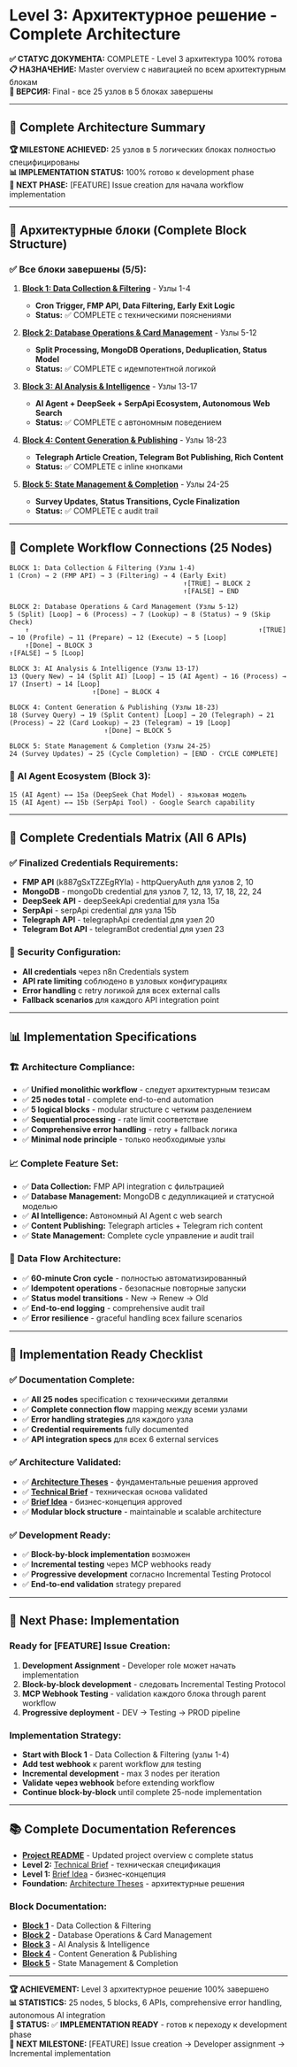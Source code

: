 # Level 3: Архитектурное решение - Complete Architecture

**✅ СТАТУС ДОКУМЕНТА:** COMPLETE - Level 3 архитектура 100% готова  
**📋 НАЗНАЧЕНИЕ:** Master overview с навигацией по всем архитектурным блокам  
**🔧 ВЕРСИЯ:** Final - все 25 узлов в 5 блоках завершены

---

## 🎯 Complete Architecture Summary

**🏆 MILESTONE ACHIEVED:** 25 узлов в 5 логических блоках полностью специфицированы  
**📊 IMPLEMENTATION STATUS:** 100% готово к development phase  
**🚀 NEXT PHASE:** [FEATURE] Issue creation для начала workflow implementation

---

## 📁 Архитектурные блоки (Complete Block Structure)

### ✅ Все блоки завершены (5/5):

1. **[Block 1: Data Collection & Filtering](block-1-data-collection.md)** - Узлы 1-4
   - **Cron Trigger, FMP API, Data Filtering, Early Exit Logic**
   - **Status:** ✅ COMPLETE с техническими пояснениями

2. **[Block 2: Database Operations & Card Management](block-2-database-operations.md)** - Узлы 5-12  
   - **Split Processing, MongoDB Operations, Deduplication, Status Model**
   - **Status:** ✅ COMPLETE с идемпотентной логикой

3. **[Block 3: AI Analysis & Intelligence](block-3-ai-analysis.md)** - Узлы 13-17
   - **AI Agent + DeepSeek + SerpApi Ecosystem, Autonomous Web Search**
   - **Status:** ✅ COMPLETE с автономным поведением

4. **[Block 4: Content Generation & Publishing](block-4-content-publishing.md)** - Узлы 18-23
   - **Telegraph Article Creation, Telegram Bot Publishing, Rich Content**
   - **Status:** ✅ COMPLETE с inline кнопками

5. **[Block 5: State Management & Completion](block-5-state-management.md)** - Узлы 24-25  
   - **Survey Updates, Status Transitions, Cycle Finalization**
   - **Status:** ✅ COMPLETE с audit trail

---

## 🔗 Complete Workflow Connections (25 Nodes)

```
BLOCK 1: Data Collection & Filtering (Узлы 1-4)
1 (Cron) → 2 (FMP API) → 3 (Filtering) → 4 (Early Exit)
                                            ↑[TRUE] → BLOCK 2
                                            ↑[FALSE] → END

BLOCK 2: Database Operations & Card Management (Узлы 5-12)  
5 (Split) [Loop] → 6 (Process) → 7 (Lookup) → 8 (Status) → 9 (Skip Check)
    ↑                                                          ↑[TRUE] → 10 (Profile) → 11 (Prepare) → 12 (Execute) → 5 [Loop]
    ↑[Done] → BLOCK 3                                          ↑[FALSE] → 5 [Loop]

BLOCK 3: AI Analysis & Intelligence (Узлы 13-17)
13 (Query New) → 14 (Split AI) [Loop] → 15 (AI Agent) → 16 (Process) → 17 (Insert) → 14 [Loop]
                     ↑[Done] → BLOCK 4

BLOCK 4: Content Generation & Publishing (Узлы 18-23)
18 (Survey Query) → 19 (Split Content) [Loop] → 20 (Telegraph) → 21 (Process) → 22 (Card Lookup) → 23 (Telegram) → 19 [Loop]
                        ↑[Done] → BLOCK 5

BLOCK 5: State Management & Completion (Узлы 24-25)  
24 (Survey Updates) → 25 (Cycle Completion) → [END - CYCLE COMPLETE]
```

### 🤖 AI Agent Ecosystem (Block 3):
```
15 (AI Agent) ←→ 15a (DeepSeek Chat Model) - язьковая модель
15 (AI Agent) ←→ 15b (SerpApi Tool) - Google Search capability
```

---

## 🔧 Complete Credentials Matrix (All 6 APIs)

### ✅ Finalized Credentials Requirements:
- **FMP API** (k887gSxTZZEgRYIa) - httpQueryAuth для узлов 2, 10
- **MongoDB** - mongoDb credential для узлов 7, 12, 13, 17, 18, 22, 24
- **DeepSeek API** - deepSeekApi credential для узла 15a  
- **SerpApi** - serpApi credential для узла 15b
- **Telegraph API** - telegraphApi credential для узел 20
- **Telegram Bot API** - telegramBot credential для узел 23

### 🔐 Security Configuration:
- **All credentials** через n8n Credentials system
- **API rate limiting** соблюдено в узловых конфигурациях
- **Error handling** с retry логикой для всех external calls
- **Fallback scenarios** для каждого API integration point

---

## 📊 Implementation Specifications

### 🏗️ **Architecture Compliance:**
- ✅ **Unified monolithic workflow** - следует архитектурным тезисам
- ✅ **25 nodes total** - complete end-to-end automation
- ✅ **5 logical blocks** - modular structure с четким разделением
- ✅ **Sequential processing** - rate limit соответствие
- ✅ **Comprehensive error handling** - retry + fallback логика
- ✅ **Minimal node principle** - только необходимые узлы

### 📈 **Complete Feature Set:**
- ✅ **Data Collection:** FMP API integration с фильтрацией
- ✅ **Database Management:** MongoDB с дедупликацией и статусной моделью
- ✅ **AI Intelligence:** Автономный AI Agent с web search
- ✅ **Content Publishing:** Telegraph articles + Telegram rich content
- ✅ **State Management:** Complete cycle управление и audit trail

### 🔄 **Data Flow Architecture:**
- ✅ **60-minute Cron cycle** - полностью автоматизированный
- ✅ **Idempotent operations** - безопасные повторные запуски
- ✅ **Status model transitions** - New → Renew → Old
- ✅ **End-to-end logging** - comprehensive audit trail
- ✅ **Error resilience** - graceful handling всех failure scenarios

---

## 🎯 Implementation Ready Checklist

### ✅ **Documentation Complete:**
- ✅ **All 25 nodes** specification с техническими деталями
- ✅ **Complete connection flow** mapping между всеми узлами
- ✅ **Error handling strategies** для каждого узла
- ✅ **Credential requirements** fully documented
- ✅ **API integration specs** для всех 6 external services

### ✅ **Architecture Validated:**
- ✅ **[Architecture Theses](architecture_theses.md)** - фундаментальные решения approved
- ✅ **[Technical Brief](technical-brief.md)** - техническая основа validated  
- ✅ **[Brief Idea](brief-idea.md)** - бизнес-концепция approved
- ✅ **Modular block structure** - maintainable и scalable architecture

### ✅ **Development Ready:**
- ✅ **Block-by-block implementation** возможен
- ✅ **Incremental testing** через MCP webhooks ready
- ✅ **Progressive development** согласно Incremental Testing Protocol
- ✅ **End-to-end validation** strategy prepared

---

## 🚀 Next Phase: Implementation

### **Ready for [FEATURE] Issue Creation:**
1. **Development Assignment** - Developer role может начать implementation
2. **Block-by-block development** - следовать Incremental Testing Protocol
3. **MCP Webhook Testing** - validation каждого блока through parent workflow
4. **Progressive deployment** - DEV → Testing → PROD pipeline

### **Implementation Strategy:**
- **Start with Block 1** - Data Collection & Filtering (узлы 1-4)
- **Add test webhook** к parent workflow для testing
- **Incremental development** - max 3 nodes per iteration
- **Validate через webhook** before extending workflow
- **Continue block-by-block** until complete 25-node implementation

---

## 📚 Complete Documentation References

- **[Project README](README.md)** - Updated project overview с complete status
- **Level 2:** [Technical Brief](technical-brief.md) - техническая спецификация  
- **Level 1:** [Brief Idea](brief-idea.md) - бизнес-концепция
- **Foundation:** [Architecture Theses](architecture_theses.md) - архитектурные решения

### **Block Documentation:**
- **[Block 1](block-1-data-collection.md)** - Data Collection & Filtering
- **[Block 2](block-2-database-operations.md)** - Database Operations & Card Management
- **[Block 3](block-3-ai-analysis.md)** - AI Analysis & Intelligence  
- **[Block 4](block-4-content-publishing.md)** - Content Generation & Publishing
- **[Block 5](block-5-state-management.md)** - State Management & Completion

---

**🏆 ACHIEVEMENT:** Level 3 архитектурное решение 100% завершено  
**📊 STATISTICS:** 25 nodes, 5 blocks, 6 APIs, comprehensive error handling, autonomous AI integration  
**🎯 STATUS:** ✅ **IMPLEMENTATION READY** - готов к переходу к development phase  
**🔄 NEXT MILESTONE:** [FEATURE] Issue creation → Developer assignment → Incremental implementation